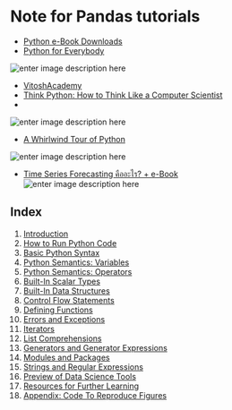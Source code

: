 Note for Pandas tutorials
===

- [Python e-Book Downloads](https://www.google.com/search?&q=index+of+python+Programming+|+development+.pdf)
- [Python for Everybody](https://books.trinket.io/pfe/index.html)

![enter image description here](https://images-na.ssl-images-amazon.com/images/I/51e7gE9IqCL._SX348_BO1,204,203,200_.jpg)

- [VitoshAcademy](https://www.vitoshacademy.com/category/python/)
- [Think Python: How to Think Like a Computer Scientist](http://greenteapress.com/thinkpython/html/index.html)
- 
![enter image description here](https://images-na.ssl-images-amazon.com/images/I/51odwG5ljvL._SX384_BO1,204,203,200_.jpg)


- [A Whirlwind Tour of Python](https://jakevdp.github.io/WhirlwindTourOfPython/)

![enter image description here](https://jakevdp.github.io/WhirlwindTourOfPython/figures/cover-large.gif)

- [Time Series Forecasting คืออะไร? + e-Book](https://blog.datath.com/time-series-forecasting/)
![enter image description here](https://blog.datath.com/wp-content/uploads/2018/06/fpp2_book_cover.jpg)

## Index[](https://jakevdp.github.io/WhirlwindTourOfPython/#Index)

1.  [Introduction](https://jakevdp.github.io/WhirlwindTourOfPython/00-introduction.html)
2.  [How to Run Python Code](https://jakevdp.github.io/WhirlwindTourOfPython/01-how-to-run-python-code.html)
3.  [Basic Python Syntax](https://jakevdp.github.io/WhirlwindTourOfPython/02-basic-python-syntax.html)
4.  [Python Semantics: Variables](https://jakevdp.github.io/WhirlwindTourOfPython/03-semantics-variables.html)
5.  [Python Semantics: Operators](https://jakevdp.github.io/WhirlwindTourOfPython/04-semantics-operators.html)
6.  [Built-In Scalar Types](https://jakevdp.github.io/WhirlwindTourOfPython/05-built-in-scalar-types.html)
7.  [Built-In Data Structures](https://jakevdp.github.io/WhirlwindTourOfPython/06-built-in-data-structures.html)
8.  [Control Flow Statements](https://jakevdp.github.io/WhirlwindTourOfPython/07-control-flow-statements.html)
9.  [Defining Functions](https://jakevdp.github.io/WhirlwindTourOfPython/08-defining-functions.html)
10.  [Errors and Exceptions](https://jakevdp.github.io/WhirlwindTourOfPython/09-errors-and-exceptions.html)
11.  [Iterators](https://jakevdp.github.io/WhirlwindTourOfPython/10-iterators.html)
12.  [List Comprehensions](https://jakevdp.github.io/WhirlwindTourOfPython/11-list-comprehensions.html)
13.  [Generators and Generator Expressions](https://jakevdp.github.io/WhirlwindTourOfPython/12-generators.html)
14.  [Modules and Packages](https://jakevdp.github.io/WhirlwindTourOfPython/13-modules-and-packages.html)
15.  [Strings and Regular Expressions](https://jakevdp.github.io/WhirlwindTourOfPython/14-strings-and-regular-expressions.html)
16.  [Preview of Data Science Tools](https://jakevdp.github.io/WhirlwindTourOfPython/15-preview-of-data-science-tools.html)
17.  [Resources for Further Learning](https://jakevdp.github.io/WhirlwindTourOfPython/16-further-resources.html)
18.  [Appendix: Code To Reproduce Figures](https://jakevdp.github.io/WhirlwindTourOfPython/17-figures.html)
<!--stackedit_data:
eyJoaXN0b3J5IjpbLTE3ODgxMDA0ODcsLTIwNjQzODU5OSwtMT
M5NTEyMDYzMiwyMDEwMjkzODg3LC0xMzU1MTcwMzIzLDQ0NDI2
ODI0XX0=
-->
